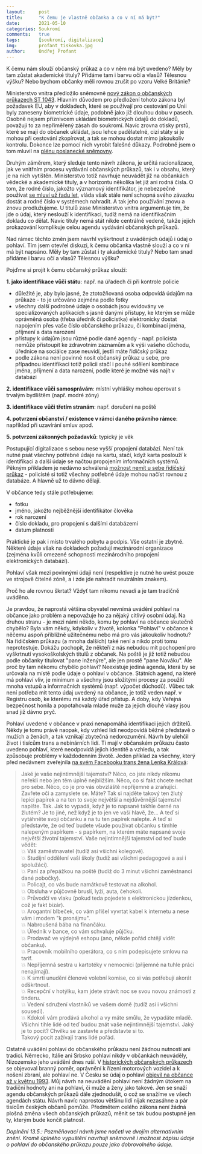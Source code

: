 ```yaml
---
layout:     post
title:      "K čemu je vlastně občanka a co v ní má být?"
date:       2021-05-10
categories: Soukromí
comments:   true
tags:       [soukromí, digitalizace]
img:        profant_tiskovka.jpg
author:     Ondřej Profant
---
```



K čemu nám slouží občanský průkaz a co v něm má být uvedeno? Měly by tam zůstat akademické tituly? Přidáme tam i barvu očí a vlasů? Tělesnou výšku? Nebo bychom občanky měli rovnou zrušit po vzoru Velké Británie?

<!--more-->

Ministerstvo vnitra předložilo sněmovně [nový zákon o občanských průkazech ST 1043](https://www.psp.cz/sqw/historie.sqw?o=8&T=1043). Hlavním důvodem pro předložení tohoto zákona byl požadavek EU, aby v dokladech, které se používají pro cestování po Unii byly zaneseny biometrické údaje, podobně jako již dlouhou dobu v pasech. Osobně nejsem příznivcem ukládání biometrických údajů do dokladů, považuji to za nepřiměřený zásah do soukromí. Navíc zrovna otisky prstů, které se mají do občanek ukládat, jsou lehce padělatelné, cizí státy si je mohou při cestování zkopírovat, a tak se mohou dostat mimo jakoukoliv kontrolu. Dokonce lze pomocí nich vyrobit falešné důkazy. Podrobně jsem o tom mluvil na [plénu poslanecké sněmovny](https://www.psp.cz/eknih/2017ps/stenprot/087schuz/s087326.htm#r6).

Druhým záměrem, který sleduje tento návrh zákona, je určitá racionalizace, jak ve vnitřním procesu vydávání občanských průkazů, tak i v obsahu, který je na nich vytištěn. Ministerstvo totiž navrhuje neuvádět již na občankách vědecké a akademické tituly, a v horizontu několika let již ani rodná čísla. O tom, že rodné číslo, jakožto významový identifikátor, je nebezpečné používat [se mluví už řadu let](https://www.idnes.cz/zpravy/domaci/rodne-cislo-obcansky-prukaz-identita-legislativa-mlsna.A191127_155157_domaci_lre), vláda však stále není schopná svého závazku dostát a rodné číslo v systémech nahradit. A tak jeho používání znovu a znovu prodlužujeme. U titulů zase Ministerstvo vnitra argumentuje tím, že jde o údaj, který neslouží k identifikaci, tudíž nemá na identifikačním dokladu co dělat. Navíc tituly nemá stát nikde centrálně vedené, takže jejich prokazování komplikuje celou agendu vydávání občanských průkazů.

Nad rámec těchto změn jsem navrhl vyškrtnout z uváděných údajů i údaj o pohlaví. Tím jsem otevřel diskuzi, k čemu občanka vlastně slouží a co v ní má být napsáno. Měly by tam zůstat i ty akademické tituly? Nebo tam snad přidáme i barvu očí a vlasů? Tělesnou výšku?

Pojďme si projít k čemu občanský průkaz slouží:

**1. jako identifikace vůči státu**: např. na úřadech či při kontrole policie
- důležité je, aby bylo jasné, že ztotožňovaná osoba odpovídá údajům na průkaze - to je určováno zejména podle fotky
- všechny další podrobné údaje o osobách jsou evidovány ve specializovaných aplikacích s jasně danými přístupy, ke kterým se může oprávněná osoba (třeba úředník či policistka) elektronicky dostat napojením přes vaše číslo občanského průkazu, či kombinací jména, příjmení a data narození
- přístupy k údajům jsou různé podle dané agendy - např. policista nemůže přistoupit ke zdravotním záznamům a k výši vašeho důchodu, úřednice na sociálce zase neuvidí, jestli máte řidičský průkaz
- podle zákona není povinné nosit občanský průkaz u sebe, pro případnou identifikaci totiž policii stačí i pouhé sdělení kombinace jména, příjmení a data narození, podle které je možné vás najít v databázi

**2. identifikace vůči samosprávám**: místní vyhlášky mohou operovat s trvalým bydlištěm (např. modré zóny)

**3. identifikace vůči třetím stranám**: např. doručení na poště

**4. potvrzení občanství / existence v rámci daného právního rámce**: například při uzavírání smluv apod.

**5. potvrzení zákonných požadavků**: typický je věk

Postupující digitalizace s sebou nese vyšší propojení databází. Není tak nutné psát všechny potřebné údaje na kartu, stačí, když karta poslouží k identifikaci a další údaje se načtou propojením informačních systémů. Pěkným příkladem je nedávno schválená [možnost nemít u sebe řidičský průkaz](https://www.pirati.cz/tiskove-zpravy/ridicaky-doma-digitalizacni-zakon.html) - policisté si totiž všechny potřebné údaje mohou načíst rovnou z databáze. A hlavně už to dávno dělají.

V občance tedy stále potřebujeme:
-  fotku
-  jméno, jakožto nejběžnější identifikátor člověka
-  rok narození
-  číslo dokladu, pro propojení s dalšími databázemi
-  datum platnosti

Praktické je pak i místo trvalého pobytu a podpis. Vše ostatní je zbytné. Některé údaje však na dokladech požadují mezinárodní organizace (zejména kvůli omezené schopnosti mezinárodního propojení elektronických databází).

Pohlaví však mezi povinnými údaji není (respektive je nutné ho uvést pouze ve strojově čitelné zóně, a i zde jde nahradit neutrálním znakem).

Proč ho ale rovnou škrtat? Vždyť tam nikomu nevadí a je tam tradičně uváděno.

Je pravdou, že naprostá většina obyvatel nevnímá uvádění pohlaví na občance jako problém a nepovažuje ho za nějaký citlivý osobní údaj. Na druhou stranu - je mezi námi někdo, komu by pohlaví na občance skutečně chybělo? Byla vám někdy, kdykoliv v životě, kolonka "Pohlaví" v občance k něčemu aspoň přibližně užitečnému nebo má pro vás jakoukoliv hodnotu? Na řidičském průkazu (a mnoha dalších) také není a nikdo proti tomu neprotestuje. Dokážu pochopit, že někteří z nás nebudou mít pochopení pro vyškrtnutí vysokoškolských titulů z občanek. Na poště je již totiž nebudou podle občanky titulovat "pane inženýre", ale jen prostě "pane Nováku". Ale proč by tam někomu chybělo pohlaví? Neexistuje jediná agenda, která by se určovala na místě podle údaje o pohlaví v občance. Státních agend, na které má pohlaví vliv, je minimum a všechny jsou složitými procesy za použití mnoha vstupů a informačních systémů (např. výpočet důchodů). Vůbec tak není potřeba mít tento údaj uvedený na občance, je totiž veden např. v Registru osob, ke kterému má každý úřad přístup. A doby, kdy Veřejná bezpečnost honila a popotahovala mladé muže za jejich dlouhé vlasy jsou snad již dávno pryč.


Pohlaví uvedené v občance v praxi nenapomáhá identifikaci jejich držitelů. Někdy je tomu právě naopak, kdy vzhled lidí neodpovídá běžné představě o mužích a ženách, a tak vznikají zbytečná nedorozumění. Návrh by ulehčil život i tisícům trans a nebinárních lidí. Ti mají v občanském průkazu často uvedeno pohlaví, které neodpovídá jejich identitě a vzhledu, a tak způsobuje problémy v každodenním životě. Jeden příklad za všechny, který před nedávnem zveřejnila [na svém Facebooku trans žena Lenka Králová](https://www.facebook.com/lenka.kralova.10888/posts/474141417234783):

>Jaké je vaše nejintimnější tajemství? Něco, co jste nikdy nikomu neřekli nebo jen těm úplně nejbližším. Něco, co si fakt chcete nechat pro sebe. Něco, co je pro vás obvzláště nepříjemné a zraňující. Zavřete oči a zamyslete se. Máte? Tak si najděte takový ten žlutý lepící papírek a na ten to svoje největší a nejdůvěrnější tajemství napište. Tak. Jak to vypadá, když je to napsané takhle černé na žlutém? Je to jiné, než když je to jen ve vaší hlavě, že...
>A teď si vytáhněte svoji občanku a na tu ten papírek nalepte. A teď si představte, že od teď budete všude používat občanku s tímhle nalepeným papírkem - s papírkem, na kterém máte napsané svoje největší životní tajemství.
>Vaše nejintimnější tajemství od teď bude vědět:  
>💥 Váš zaměstnavatel (tudíž asi všichni kolegové).  
💥 Studijní oddělení vaší školy (tudíž asi všichni pedagogové a asi i spolužáci).  
💥 Paní za přepážkou na poště (tudíž do 3 minut všichni zaměstnanci dané pobočky).  
💥 Policajt, co vás bude namátkově testovat na alkohol.  
💥 Obsluha v půjčovně bruslí, lyží, auta, čehokoli.  
💥 Průvodčí ve vlaku (pokud teda pojedete s elektronickou jízdenkou, což je fakt bizár).  
💥 Arogantní blbeček, co vám přišel vyvrtat kabel k internetu a nese vám i modem "k pronájmu".  
💥 Nabroušená bába na finančáku.  
💥 Úředník v bance, co vám schvaluje půjčku.  
💥 Prodavač ve výdejně eshopu (ano, někde pořád chtějí vidět občanku).  
💥 Pracovník mobilního operátora, co s ním podepisujete smlovu na tarif.  
💥 Nepříjemná sestra u kartotéky v nemocnici (příjemné na tuhle práci nenajímají).  
💥 K smrti unudění členové volební komise, co si vás potřebují akorát odškrtnout.  
💥 Recepční v hotýlku, kam jdete strávit noc se svou novou známostí z tinderu.  
💥 Vedení sdružení vlastníků ve vašem domě (tudíž asi i všichni sousedi).  
💥 Kdokoli vám prodává alkohol a vy máte smůlu, že vypadáte mladě.  
Všichni tihle lidé od teď budou znát vaše nejintimnější tajemství. Jaký je to pocit? Chvilku se zastavte a představte si to.  
Takový pocit zažívají trans lidé pořád.

Ostatně uvádění pohlaví do občanského průkazu není žádnou nutností ani tradicí. Německo, Itálie ani Srbsko pohlaví nikdy v občankách neuváděly, Nizozemsko jeho uvádění dnes ruší. V [historických občanských průkazech](https://is.muni.cz/th/2514/pravf_m/Diplomka_zriha_final.pdf) se objevoval branný poměr, oprávnění k řízení motorových vozidel a k nošení zbraní, ale pohlaví ne. V Česku se údaj o pohlaví [objevil na občance až v květnu 1993](https://www.mvcr.cz/soubor/obcanske-prukazy-bez-strojove-citelnych-udaju.aspx).
Můj návrh na neuvádění pohlaví není žádným útokem na tradiční hodnoty ani na pohlaví, či muže a ženy jako takové. Jen se snaží agendu občanských průkazů dále zjednodušit, o což se snažíme ve všech agendách státu. Návrh navíc naprostou většinu lidí nijak nezasáhne a pár tisícům českých občanů pomůže.
Předmětem celého zákona není žádná plošná změna všech občanských průkazů, měnit se tak budou postupně jen ty, kterým bude končit platnost.

*Doplnění 13.5.: Pozměňovací návrh jsme načetl ve dvojím alternativním znění. Kromě úplného vypuštění navrhuji sněmovně i možnost zápisu údaje o pohlaví do občanského průkazu pouze jako dobrovolného údaje.*

